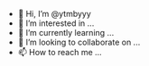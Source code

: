 - 👋 Hi, I’m @ytmbyyy
- 👀 I’m interested in ...
- 🌱 I’m currently learning ...
- 💞️ I’m looking to collaborate on ...
- 📫 How to reach me ...

<!---
ytmbyyy/ytmbyyy is a ✨ special ✨ repository because its `README.md` (this file) appears on your GitHub profile.
You can click the Preview link to take a look at your changes.
--->

